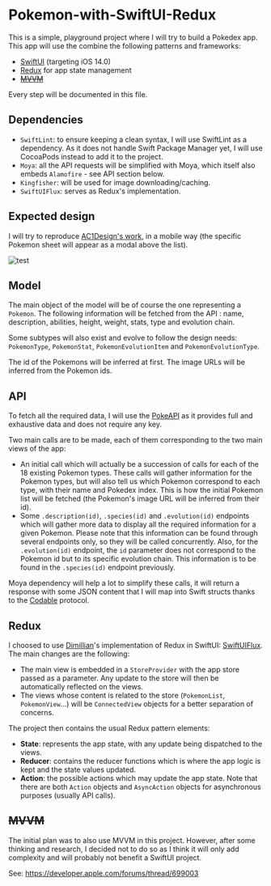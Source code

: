 # Pokemon-with-SwiftUI-Redux

This is a simple, playground project where I will try to build a Pokedex app. This app will use the combine the following patterns and frameworks:
- [SwiftUI](https://developer.apple.com/xcode/swiftui/) (targeting iOS 14.0)
- [Redux](https://redux.js.org) for app state management
- ~~[MVVM](https://en.wikipedia.org/wiki/Model%E2%80%93view%E2%80%93viewmodel)~~

Every step will be documented in this file.

## Dependencies

- `SwiftLint`: to ensure keeping a clean syntax, I will use SwiftLint as a dependency. As it does not handle Swift Package Manager yet, I will use CocoaPods instead to add it to the project.
- `Moya`: all the API requests will be simplified with Moya, which itself also embeds `Alamofire` - see API section below.
- `Kingfisher`: will be used for image downloading/caching.
- `SwiftUIFlux`: serves as Redux's implementation.

## Expected design

I will try to reproduce [AC1Design's work](https://dribbble.com/shots/15128634-Pokemon-Pokedex-Website-Redesign-Concept), in a mobile way (the specific Pokemon sheet will appear as a modal above the list).

![test](https://user-images.githubusercontent.com/25252204/168324402-3d39370e-c367-4393-8279-ab9f692bf709.jpg)

## Model

The main object of the model will be of course the one representing a `Pokemon`. The following information will be fetched from the API : name, description, abilities, height, weight, stats, type and evolution chain. 

Some subtypes will also exist and evolve to follow the design needs: `PokemonType`, `PokemonStat`, `PokemonEvolutionItem` and `PokemonEvolutionType`.

The id of the Pokemons will be inferred at first. The image URLs will be inferred from the Pokemon ids.

## API

To fetch all the required data, I will use the [PokeAPI](https://pokeapi.co/docs/v2) as it provides full and exhaustive data and does not require any key.

Two main calls are to be made, each of them corresponding to the two main views of the app:
- An initial call which will actually be a succession of calls for each of the 18 existing Pokemon types. These calls will gather information for the Pokemon types, but will also tell us which Pokemon correspond to each type, with their name and Pokedex index. This is how the initial Pokemon list will be fetched (the Pokemon's image URL will be inferred from their id).
- Some `.description(id)`, `.species(id)` and `.evolution(id)` endpoints which will gather more data to display all the required information for a given Pokemon. Please note that this information can be found through several endpoints only, so they will be called concurrently. Also, for the `.evolution(id)` endpoint, the `id` parameter does not correspond to the Pokemon id but to its specific evolution chain. This information is to be found in the `.species(id)` endpoint previously.

Moya dependency will help a lot to simplify these calls, it will return a response with some JSON content that I will map into Swift structs thanks to the [Codable](https://developer.apple.com/documentation/swift/codable) protocol.

## Redux

I choosed to use [Dimillian](https://github.com/Dimillian)'s implementation of Redux in SwiftUI: [SwiftUIFlux](https://github.com/Dimillian/SwiftUIFlux). The main changes are the following:
- The main view is embedded in a `StoreProvider` with the app store passed as a parameter. Any update to the store will then be automatically reflected on the views.
- The views whose content is related to the store (`PokemonList`, `PokemonView`...) will be `ConnectedView` objects for a better separation of concerns.

The project then contains the usual Redux pattern elements:
- **State**: represents the app state, with any update being dispatched to the views.
- **Reducer**: contains the reducer functions which is where the app logic is kept and the state values updated.
- **Action**: the possible actions which may update the app state. Note that there are both `Action` objects and `AsyncAction` objects for asynchronous purposes (usually API calls).

## ~~MVVM~~

The initial plan was to also use MVVM in this project. However, after some thinking and research, I decided not to do so as I think it will only add complexity and will probably not benefit a SwiftUI project.

See: https://developer.apple.com/forums/thread/699003
